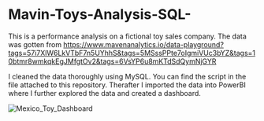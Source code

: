 # Mavin-Toys-Analysis-SQL-
This is a performance analysis on a fictional toy sales company. The data was gotten from https://www.mavenanalytics.io/data-playground?tags=57i7XlW6LkVTbF7n5UYhhS&tags=5MSssPPte7oIgmiVUc3bYZ&tags=10btmr8wmkqkEgJMfgtOv2&tags=6VsYP6u8mKTdSdQymNjGYR

I cleaned the data thoroughly using MySQL. You can find the script in the file attached to this repository. Therafter I imported the data into PowerBI where I further explored the data and created a dashboard.

![Mexico_Toy_Dashboard](https://user-images.githubusercontent.com/101093568/187853507-c28cda10-56d5-4290-861a-0bbe7a78ea0c.png)
